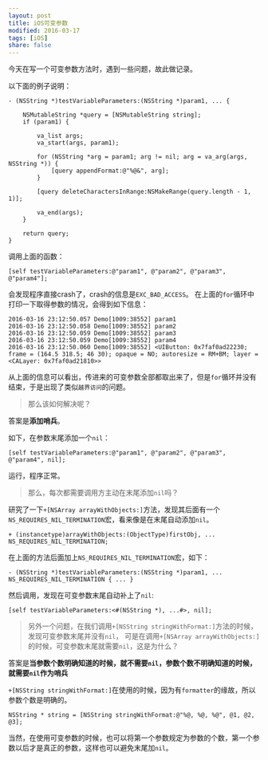 ```yaml
---
layout: post
title: iOS可变参数
modified: 2016-03-17
tags: [iOS]
share: false
---
```



今天在写一个可变参数方法时，遇到一些问题，故此做记录。

以下面的例子说明：

```objc
- (NSString *)testVariableParameters:(NSString *)param1, ... {
    
    NSMutableString *query = [NSMutableString string];
    if (param1) {
    
        va_list args;
        va_start(args, param1);
    
        for (NSString *arg = param1; arg != nil; arg = va_arg(args, NSString *)) {
            [query appendFormat:@"%@&", arg];
        }
    
        [query deleteCharactersInRange:NSMakeRange(query.length - 1, 1)];
    
        va_end(args);
    }
    
    return query;
}
```

调用上面的函数：

```objc
[self testVariableParameters:@"param1", @"param2", @"param3", @"param4"];
```

会发现程序直接crash了，crash的信息是`EXC_BAD_ACCESS`。
在上面的`for`循环中打印一下取得参数的情况，会得到如下信息：

    2016-03-16 23:12:50.057 Demo[1009:38552] param1
    2016-03-16 23:12:50.058 Demo[1009:38552] param2
    2016-03-16 23:12:50.059 Demo[1009:38552] param3
    2016-03-16 23:12:50.059 Demo[1009:38552] param4
    2016-03-16 23:12:50.060 Demo[1009:38552] <UIButton: 0x7faf0ad22230; frame = (164.5 318.5; 46 30); opaque = NO; autoresize = RM+BM; layer = <CALayer: 0x7faf0ad21810>>
    
从上面的信息可以看出，传进来的可变参数全部都取出来了，但是`for`循环并没有结束，于是出现了类似`越界访问`的问题。

> 那么该如何解决呢？

答案是**添加哨兵**。

如下，在参数末尾添加一个`nil`：

```objc
[self testVariableParameters:@"param1", @"param2", @"param3", @"param4", nil];
```
    
运行，程序正常。

> 那么，每次都需要调用方主动在末尾添加`nil`吗？

研究了一下`+[NSArray arrayWithObjects:]`方法，发现其后面有一个`NS_REQUIRES_NIL_TERMINATION`宏，看来像是在末尾自动添加`nil`。

```objc
+ (instancetype)arrayWithObjects:(ObjectType)firstObj, ... NS_REQUIRES_NIL_TERMINATION;
```

在上面的方法后面加上`NS_REQUIRES_NIL_TERMINATION`宏，如下：

```objc
- (NSString *)testVariableParameters:(NSString *)param1, ... NS_REQUIRES_NIL_TERMINATION { ... }
```

然后调用，发现在可变参数末尾自动补上了`nil`:

```objc
[self testVariableParameters:<#(NSString *), ...#>, nil];
```

> 另外一个问题，在我们调用`+[NSString stringWithFormat:]`方法的时候，发现可变参数末尾并没有`nil`，
> 可是在调用`+[NSArray arrayWithObjects:]`的时候，可变参数末尾就需要`nil`，这是为什么？

答案是**当参数个数明确知道的时候，就不需要`nil`，参数个数不明确知道的时候，就需要`nil`作为哨兵**

`+[NSString stringWithFormat:]`在使用的时候，因为有`formatter`的缘故，所以参数个数是明确的。

```objc
NSString * string = [NSString stringWithFormat:@"%@, %@, %@", @1, @2, @3];
```

当然，在使用可变参数的时候，也可以将第一个参数规定为参数的个数，第一个参数以后才是真正的参数，这样也可以避免末尾加`nil`。
